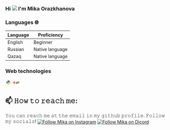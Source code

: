### Hi <img src="https://media.giphy.com/media/hvRJCLFzcasrR4ia7z/giphy.gif" width="25px"> I'm Mika Orazkhanova


### Languages 🌐

| Language      | Proficiency                             |
| ------------- | ----------------------------------------|
| English       | Beginner                                |
| Russian       | Native language                         |
| Qazaq         | Native language                         |

### Web technologies
<code><img height="20" src="https://raw.githubusercontent.com/github/explore/80688e429a7d4ef2fca1e82350fe8e3517d3494d/topics/python/python.png"></code>
<code><img height="20" src="https://raw.githubusercontent.com/github/explore/80688e429a7d4ef2fca1e82350fe8e3517d3494d/topics/git/git.png"></code>

## 📫 𝙷𝚘𝚠 𝚝𝚘 𝚛𝚎𝚊𝚌𝚑 𝚖𝚎:
𝚈𝚘𝚞 𝚌𝚊𝚗 𝚛𝚎𝚊𝚌𝚑 𝚖𝚎 𝚊𝚝 𝚝𝚑𝚎 𝚎𝚖𝚊𝚒𝚕 𝚒𝚗 𝚖𝚢 𝚐𝚒𝚝𝚑𝚞𝚋 𝚙𝚛𝚘𝚏𝚒𝚕𝚎. 𝙵𝚘𝚕𝚕𝚘𝚠 𝚖𝚢 𝚜𝚘𝚌𝚒𝚊𝚕𝚜!
[<img src="https://upload.wikimedia.org/wikipedia/commons/thumb/e/e7/Instagram_logo_2016.svg/640px-Instagram_logo_2016.svg.png" height="40em" align="center" alt="Follow Mika on Instagram" title="Follow Mika on Instagram"/>](https://instagram.com/mika_o1)
[<img src="![image](https://user-images.githubusercontent.com/96731583/149676970-5d0c0201-3160-4364-abe2-6ca59f2f5cf9.png)
" height="40em" align="center" alt="Follow Mika on Dicord" title="Follow Mika on Dicord"/>](https://discord.com/channels/@me)

